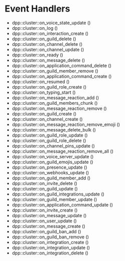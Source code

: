 # Event Handlers

* dpp::cluster::on_voice_state_update ()
* dpp::cluster::on_log ()
* dpp::cluster::on_interaction_create ()
* dpp::cluster::on_guild_delete ()
* dpp::cluster::on_channel_delete ()
* dpp::cluster::on_channel_update ()
* dpp::cluster::on_ready ()
* dpp::cluster::on_message_delete ()
* dpp::cluster::on_application_command_delete ()
* dpp::cluster::on_guild_member_remove ()
* dpp::cluster::on_application_command_create ()
* dpp::cluster::on_resumed ()
* dpp::cluster::on_guild_role_create ()
* dpp::cluster::on_typing_start ()
* dpp::cluster::on_message_reaction_add ()
* dpp::cluster::on_guild_members_chunk ()
* dpp::cluster::on_message_reaction_remove ()
* dpp::cluster::on_guild_create ()
* dpp::cluster::on_channel_create ()
* dpp::cluster::on_message_reaction_remove_emoji ()
* dpp::cluster::on_message_delete_bulk ()
* dpp::cluster::on_guild_role_update ()
* dpp::cluster::on_guild_role_delete ()
* dpp::cluster::on_channel_pins_update ()
* dpp::cluster::on_message_reaction_remove_all ()
* dpp::cluster::on_voice_server_update ()
* dpp::cluster::on_guild_emojis_update ()
* dpp::cluster::on_presence_update ()
* dpp::cluster::on_webhooks_update ()
* dpp::cluster::on_guild_member_add ()
* dpp::cluster::on_invite_delete ()
* dpp::cluster::on_guild_update ()
* dpp::cluster::on_guild_integrations_update ()
* dpp::cluster::on_guild_member_update ()
* dpp::cluster::on_application_command_update ()
* dpp::cluster::on_invite_create ()
* dpp::cluster::on_message_update ()
* dpp::cluster::on_user_update ()
* dpp::cluster::on_message_create ()
* dpp::cluster::on_guild_ban_add ()
* dpp::cluster::on_guild_ban_remove ()
* dpp::cluster::on_integration_create ()
* dpp::cluster::on_integration_update ()
* dpp::cluster::on_integration_delete ()
